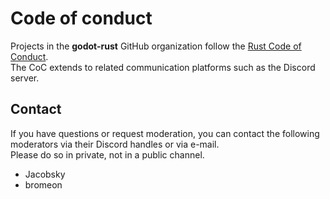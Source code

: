 # Code of conduct

Projects in the **godot-rust** GitHub organization follow the [Rust Code of Conduct][coc].  
The CoC extends to related communication platforms such as the Discord server.

[coc]: https://www.rust-lang.org/policies/code-of-conduct

## Contact

If you have questions or request moderation, you can contact the following moderators
via their Discord handles or via e-mail.  
Please do so in private, not in a public channel.

* Jacobsky
* bromeon
